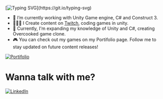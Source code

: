 
[![Typing SVG](https://readme-typing-svg.herokuapp.com/?lines=+Hi+there+👋;I’m+Álisson+Marques+Miquelace;Game+developer;)](https://git.io/typing-svg)

- 🔭 I’m currently working with Unity Game engine, C# and Construct 3.
- 👩🏻‍💻 I Create content on <a href="https://www.twitch.tv/nymphdev">Twitch</a>, coding games in unity.
- 🌱 Currently, I'm expanding my knowledge of Unity and C#, creating Overcooked game clone.
- 🎮 You can check out my games on my Portifolio page. Follow me to stay updated on future content releases!

<a href="https://alissonthx-portfolio.vercel.app">![Portifolio](https://img.shields.io/badge/Portifolio-8A2BE2)</a>

<h1>Wanna talk with me?</h1>

<a href="https://www.linkedin.com/in/%C3%A1lisson-marques-miquelace-63875b106">![LinkedIn](https://img.shields.io/badge/linkedin-%230077B5.svg?style=for-the-badge&logo=linkedin&logoColor=white)</a>
